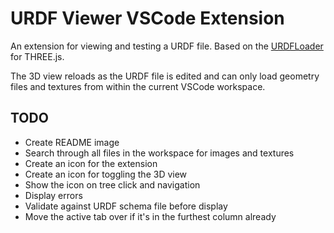# URDF Viewer VSCode Extension

An extension for viewing and testing a URDF file. Based on the [URDFLoader](https://github.com/gkjohnson/urdf-loaders/) for THREE.js.

The 3D view reloads as the URDF file is edited and can only load geometry files and textures from within the current VSCode workspace.

## TODO

- Create README image
- Search through all files in the workspace for images and textures
- Create an icon for the extension
- Create an icon for toggling the 3D view
- Show the icon on tree click and navigation
- Display errors
- Validate against URDF schema file before display
- Move the active tab over if it's in the furthest column already
